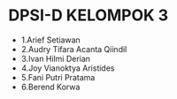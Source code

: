 <h1>DPSI-D KELOMPOK 3</h1>
<ul>
<li> 1.Arief Setiawan</li>
<li> 2.Audry Tifara Acanta Qiindil</li>
<li> 3.Ivan Hilmi Derian</li>
<li> 4.Joy Vianoktya Aristides</li>
<li> 5.Fani Putri Pratama</li>
<li> 6.Berend Korwa</li>



